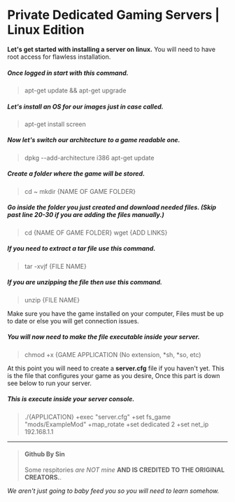 # Private Dedicated Gaming Servers | Linux Edition

**Let's get started with installing a server on linux.**
You will need to have root access for flawless installation.

##### Once logged in start with this command.
 > apt-get update && apt-get upgrade
 
 ##### Let's install an OS for our images just in case called.
  > apt-get install screen
  
 ##### Now let's switch our architecture to a game readable one.
 > dpkg --add-architecture i386
 > apt-get update

##### Create a folder where the game will be stored.
 > cd ~
 > mkdir {NAME OF GAME FOLDER}
 
 ##### Go inside the folder you just created and download needed files. (Skip past line 20-30 if you are adding the files manually.)
 > cd {NAME OF GAME FOLDER}
 > wget {ADD LINKS}
 
 ##### If you need to extract a tar file use this command. 
 > tar -xvjf {FILE NAME}
 
 ##### If you are unzipping the file then use this command.
  > unzip {FILE NAME}
 
 Make sure you have the game installed on your computer, Files must be up to date or else you will get connection issues.
 
 ##### You will now need to make the file executable inside your server.
  > chmod +x {GAME APPLICATION (No extension, *sh, *so, etc)
  
 At this point you will need to create a **server.cfg** file if you haven't yet. This is the file that configures your game as you desire, Once this part is down see below to run your server.
 
##### This is execute inside your server console.
 > ./{APPLICATION} +exec "server.cfg" +set fs_game "mods/ExampleMod" +map_rotate +set dedicated 2 +set net_ip 192.168.1.1

---

> 
> #### Github By Sin
>
>
>  Some respitories *are NOT mine* **AND IS CREDITED TO THE ORIGINAL CREATORS.**.
>

*We aren't just going to baby feed you so you will need to learn somehow.*

